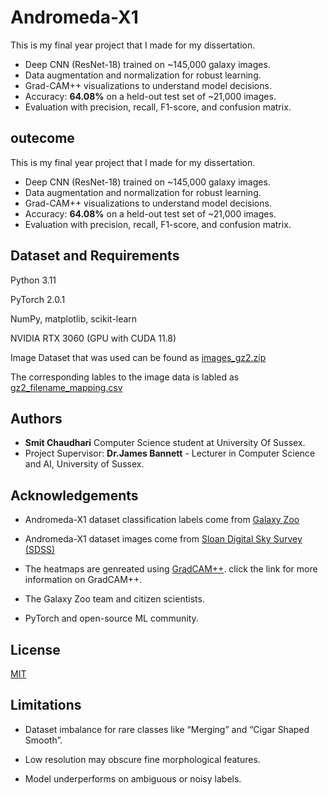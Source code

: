 # Andromeda-X1
This is my final year project that I made for my dissertation.

- Deep CNN (ResNet-18) trained on ~145,000 galaxy images.
- Data augmentation and normalization for robust learning.
- Grad-CAM++ visualizations to understand model decisions.
- Accuracy: **64.08%** on a held-out test set of ~21,000 images.
- Evaluation with precision, recall, F1-score, and confusion matrix.
## outecome 
This is my final year project that I made for my dissertation.
- Deep CNN (ResNet-18) trained on ~145,000 galaxy images.
- Data augmentation and normalization for robust learning.
- Grad-CAM++ visualizations to understand model decisions.
- Accuracy: **64.08%** on a held-out test set of ~21,000 images.
- Evaluation with precision, recall, F1-score, and confusion matrix.


## Dataset and Requirements 

Python 3.11

PyTorch 2.0.1

NumPy, matplotlib, scikit-learn

NVIDIA RTX 3060 (GPU with CUDA 11.8)

Image Dataset that was used can be found as [images_gz2.zip](https://zenodo.org/records/3565489#.Y3vFKS-l0eY)

The corresponding lables to the image data is labled as [gz2_filename_mapping.csv](https://zenodo.org/records/3565489#.Y3vFKS-l0eY)
## Authors

- **Smit Chaudhari** Computer Science student at University Of Sussex.
- Project Supervisor: **Dr.James Bannett** - Lecturer in Computer Science and AI, University of Sussex.




## Acknowledgements
- Andromeda-X1 dataset classification labels come from [Galaxy Zoo](https://data.galaxyzoo.org/#section-7)
- Andromeda-X1 dataset images come from [Sloan Digital Sky Survey (SDSS)](https://zenodo.org/records/3565489#.Y3vFKS-l0eY)

- The heatmaps are genreated using [GradCAM++](https://arxiv.org/abs/1710.11063). click the link for more information on GradCAM++.

- The Galaxy Zoo team and citizen scientists.

- PyTorch and open-source ML community.
## License

[MIT](https://choosealicense.com/licenses/mit/)


## Limitations 
- Dataset imbalance for rare classes like “Merging” and “Cigar Shaped Smooth”.

- Low resolution may obscure fine morphological features.

- Model underperforms on ambiguous or noisy labels.
